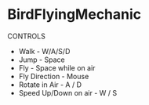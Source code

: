 # BirdFlyingMechanic
CONTROLS

* Walk - W/A/S/D
* Jump - Space
* Fly - Space while on air
* Fly Direction - Mouse
* Rotate in Air - A / D
* Speed Up/Down on air - W / S
